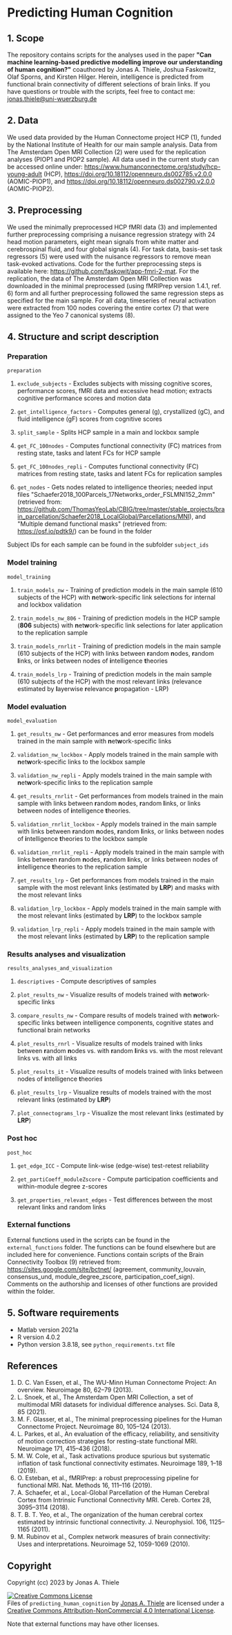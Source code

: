 # Predicting Human Cognition

## 1. Scope
The repository contains scripts for the analyses used in the paper **"Can machine learning-based predictive modelling improve our understanding of human cognition?"** coauthored by Jonas A. Thiele, Joshua Faskowitz, Olaf Sporns, and Kirsten Hilger. Herein, intelligence is predicted from functional brain connectivity of different selections of brain links. If you have questions or trouble with the scripts, feel free to contact me: jonas.thiele@uni-wuerzburg.de
## 2. Data
We used data provided by the Human Connectome project HCP (1), funded by the National Institute of Health for our main sample analysis. Data from The Amsterdam Open MRI Collection (2) were used for the replication analyses (PIOP1 and PIOP2 sample).
All data used in the current study can be accessed online under: https://www.humanconnectome.org/study/hcp-young-adult (HCP), https://doi.org/10.18112/openneuro.ds002785.v2.0.0 (AOMIC-PIOP1), and https://doi.org/10.18112/openneuro.ds002790.v2.0.0 (AOMIC-PIOP2).
## 3. Preprocessing
We used the minimally preprocessed HCP fMRI data (3) and implemented further preprocessing comprising a nuisance regression strategy with 24 head motion parameters, eight mean signals from white matter and cerebrospinal fluid, and four global signals (4). For task data, basis-set task regressors (5) were used with the nuisance regressors to remove mean task-evoked activations.
Code for the further preprocessing steps is available here: https://github.com/faskowit/app-fmri-2-mat.
For the replication, the data of The Amsterdam Open MRI Collection was downloaded in the minimal preprocessed (using fMRIPrep version 1.4.1, ref. 6) form and all further preprocessing followed the same regression steps as specified for the main sample. For all data, timeseries of neural activation were extracted from 100 nodes covering the entire cortex (7) that were assigned to the Yeo 7 canonical systems (8).
## 4. Structure and script description
### Preparation 
`preparation`

1.	`exclude_subjects` - Excludes subjects with missing cognitive scores, performance scores, fMRI data and excessive head motion; extracts cognitive performance scores and motion data
  
  
2.	`get_intelligence_factors` - Computes general (g), crystallized (gC), and fluid intelligence (gF) scores from cognitive scores
  
  
3.	`split_sample` - Splits HCP sample in a main and lockbox sample
  
 
4.	`get_FC_100nodes` - Computes functional connectivity (FC) matrices from resting state, tasks and latent FCs for HCP sample


5.	`get_FC_100nodes_repli` - Computes functional connectivity (FC) matrices from resting state, tasks and latent FCs for replication samples

  
6.	`get_nodes` - Gets nodes related to intelligence theories; needed input files "Schaefer2018_100Parcels_17Networks_order_FSLMNI152_2mm" (retrieved from: https://github.com/ThomasYeoLab/CBIG/tree/master/stable_projects/brain_parcellation/Schaefer2018_LocalGlobal/Parcellations/MNI), and "Multiple demand functional masks" (retrieved from: https://osf.io/pdtk9/) can be found in the folder


Subject IDs for each sample can be found in the subfolder `subject_ids`

### Model training
`model_training`

1.	`train_models_nw` - Training of prediction models in the main sample (610 subjects of the HCP) with **n**et**w**ork-specific link selections for internal and lockbox validation 


2.	`train_models_nw_806`  - Training of prediction models in the HCP sample (**806** subjects) with **n**et**w**ork-specific link selections for later application to the replication sample 


3.	`train_models_rnrlit` - Training of prediction models in the main sample (610 subjects of the HCP) with links between **r**andom **n**odes, **r**andom **l**inks, or links between nodes of **i**ntelligence **t**heories


4.	`train_models_lrp` - Training of prediction models in the main sample (610 subjects of the HCP) with the most relevant links (relevance estimated by **l**ayerwise **r**elevance **p**ropagation - LRP)


### Model evaluation
`model_evaluation`

1.	`get_results_nw` - Get performances and error measures from models trained in the main sample with **n**et**w**ork-specific links

  
2. `validation_nw_lockbox` - Apply models trained in the main sample with **n**et**w**ork-specific links to the lockbox sample


3. `validation_nw_repli` - Apply models trained in the main sample with **n**et**w**ork-specific links to the replication sample


4. `get_results_rnrlit` - Get performances from models trained in the main sample with links between **r**andom **n**odes, **r**andom **l**inks, or links between nodes of **i**ntelligence **t**heories.
  
  
5. `validation_rnrlit_lockbox` - Apply models trained in the main sample with links between **r**andom **n**odes, **r**andom **l**inks, or links between nodes of **i**ntelligence **t**heories to the lockbox sample

   
6.	`validation_rnrlit_repli` - Apply models trained in the main sample with links between **r**andom **n**odes, **r**andom **l**inks, or links between nodes of **i**ntelligence **t**heories to the replication sample


7.	`get_results_lrp` - Get performances from models trained in the main sample with the most relevant links (estimated by **LRP**) and masks with the most relevant links


8.	`validation_lrp_lockbox` - Apply models trained in the main sample with the most relevant links (estimated by **LRP**) to the lockbox sample


9.	`validation_lrp_repli` - Apply models trained in the main sample with the most relevant links (estimated by **LRP**) to the replication sample

### Results analyses and visualization
`results_analyses_and_visualization`

1.	`descriptives` - Compute descriptives of samples

  
2.	`plot_results_nw` - Visualize results of models trained with **n**et**w**ork-specific links

   
4.	`compare_results_nw` - Compare results of models trained with **n**et**w**ork-specific links between intelligence components, cognitive states and functional brain networks

   
6.	`plot_results_rnrl` - Visualize results of models trained with links between **r**andom **n**odes vs. with **r**andom **l**inks vs. with the most relevant links vs. with all links

   
8.	`plot_results_it` - Visualize results of models trained with links between nodes of **i**ntelligence **t**heories

   
10.	`plot_results_lrp` - Visualize results of models trained with the most relevant links (estimated by **LRP**)

    
12.	`plot_connectograms_lrp` - Visualize the most relevant links (estimated by **LRP**)

### Post hoc
`post_hoc`

1.	`get_edge_ICC` - Compute link-wise (edge-wise) test-retest reliability

   
2.	`get_partiCoeff_moduleZscore` - Compute participation coefficients and within-module degree z-scores

   
3.	`get_properties_relevant_edges` - Test differences between the most relevant links and random links


### External functions 

External functions used in the scripts can be found in the `external_functions` folder. The functions can be found elsewhere but are included here for convenience. Functions contain scripts of the Brain Connectivity Toolbox (9) retrieved from: https://sites.google.com/site/bctnet/ (agreement, community_louvain, consensus_und, module_degree_zscore, participation_coef_sign). Comments on the authorship and licenses of other functions are provided within the folder.

## 5. Software requirements
-	Matlab version 2021a
-	R version 4.0.2
- Python version 3.8.18, see `python_requirements.txt` file

## References
1.	D. C. Van Essen, et al., The WU-Minn Human Connectome Project: An overview. Neuroimage 80, 62–79 (2013).
2.	L. Snoek, et al., The Amsterdam Open MRI Collection, a set of multimodal MRI datasets for individual difference analyses. Sci. Data 8, 85 (2021).
3.	M. F. Glasser, et al., The minimal preprocessing pipelines for the Human Connectome Project. Neuroimage 80, 105–124 (2013).
4.	L. Parkes, et al., An evaluation of the efficacy, reliability, and sensitivity of motion correction strategies for resting-state functional MRI. Neuroimage 171, 415–436 (2018).
5.	M. W. Cole, et al., Task activations produce spurious but systematic inflation of task functional connectivity estimates. Neuroimage 189, 1–18 (2019).
6.	O. Esteban, et al., fMRIPrep: a robust preprocessing pipeline for functional MRI. Nat. Methods 16, 111–116 (2019).
7.	A. Schaefer, et al., Local-Global Parcellation of the Human Cerebral Cortex from Intrinsic Functional Connectivity MRI. Cereb. Cortex 28, 3095–3114 (2018).
8.  T. B. T. Yeo, et al., The organization of the human cerebral cortex estimated by intrinsic functional connectivity. J. Neurophysiol. 106, 1125–1165 (2011).
9.  M. Rubinov et al., Complex network measures of brain connectivity: Uses and interpretations. Neuroimage 52, 1059-1069 (2010). 

## Copyright
Copyright (cc) 2023 by Jonas A. Thiele

<a rel="license" href="http://creativecommons.org/licenses/by-nc/4.0/"><img alt="Creative Commons License" style="border-width:0" src="https://i.creativecommons.org/l/by-nc/4.0/88x31.png" /></a><br /><span xmlns:dct="http://purl.org/dc/terms/" property="dct:title">Files of `predicting_human_cognition`</span> by <a xmlns:cc="http://creativecommons.org/ns#" href="https://github.com/jonasAthiele/predicting_human_cognition" property="cc:attributionName" rel="cc:attributionURL">Jonas A. Thiele</a> are licensed under a <a rel="license" href="http://creativecommons.org/licenses/by-nc/4.0/">Creative Commons Attribution-NonCommercial 4.0 International License</a>.

Note that external functions may have other licenses.
